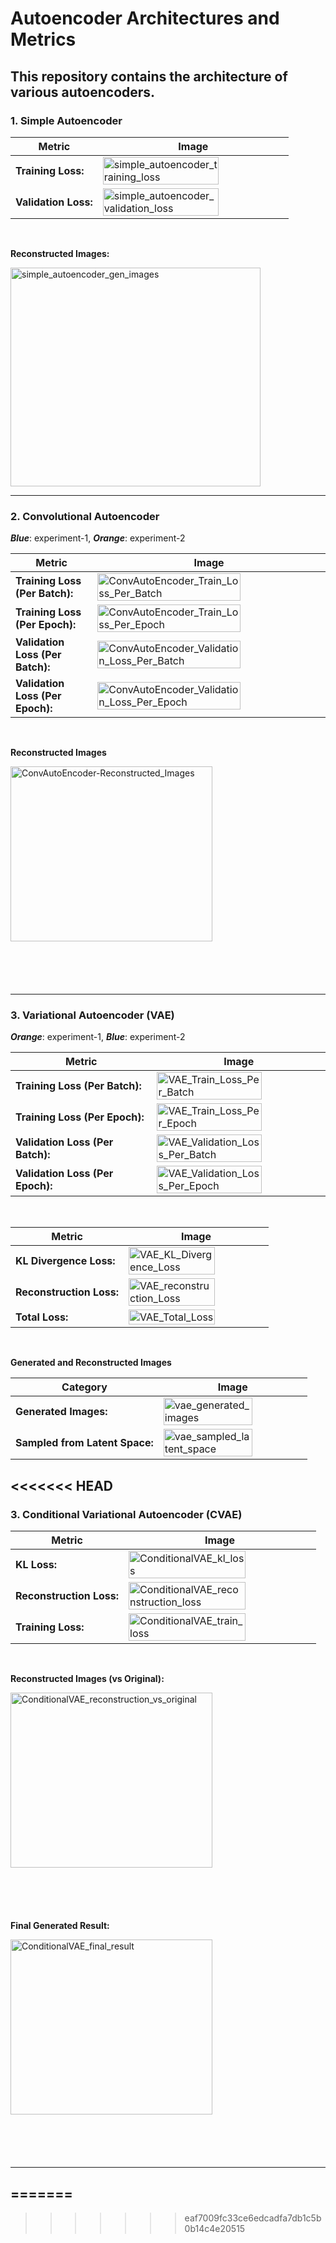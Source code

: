 # Autoencoder Architectures and Metrics

This repository contains the architecture of various autoencoders.
----
### 1. Simple Autoencoder
| **Metric**   | **Image** |
|--------------|-----------|
| **Training Loss:** | <img width="80%" style="max-height: 350px;" alt="simple_autoencoder_training_loss" src="../images/simple_autoencoder_training_loss.svg"> |
| **Validation Loss:** | <img width="80%" style="max-height: 350px;" alt="simple_autoencoder_validation_loss" src="../images/simple_autoencoder_validation_loss.svg"> |
<br>

**Reconstructed Images:**

<img  style="width:400px; height: 350px;" alt="simple_autoencoder_gen_images" src="../images/simple_autoencoder_gen_images.png"> 

----

### 2. Convolutional Autoencoder
***Blue***: experiment-1, ***Orange***: experiment-2

| **Metric**   | **Image** |
|--------------|-----------|
| **Training Loss (Per Batch):** | <img width="80%" style="max-height: 350px;" alt="ConvAutoEncoder_Train_Loss_Per_Batch" src="../images/ConvAutoEncoder_Train_Loss_Per_Batch.svg"> |
| **Training Loss (Per Epoch):** | <img width="80%" style="max-height: 350px;" alt="ConvAutoEncoder_Train_Loss_Per_Epoch" src="../images/ConvAutoEncoder_Train_Loss_Per_Epoch.svg"> |
| **Validation Loss (Per Batch):** | <img width="80%" style="max-height: 350px;" alt="ConvAutoEncoder_Validation_Loss_Per_Batch" src="../images/ConvAutoEncoder_Validation_Loss_Per_Batch.svg"> |
| **Validation Loss (Per Epoch):** | <img width="80%" style="max-height: 350px;" alt="ConvAutoEncoder_Validation_Loss_Per_Epoch" src="../images/ConvAutoEncoder_Validation_Loss_Per_Epoch.svg"> |

<br>

**Reconstructed Images**

<img width="80%" style="max-height: 350px;" alt="ConvAutoEncoder-Reconstructed_Images" src="../images/ConvAutoEncoder_Reconstructed_Images.png">

----


### 3. Variational Autoencoder (VAE)
***Orange***: experiment-1, ***Blue***: experiment-2

| **Metric**   | **Image** |
|--------------|-----------|
| **Training Loss (Per Batch):** | <img width="80%" style="max-height: 350px;" alt="VAE_Train_Loss_Per_Batch" src="../images/VAE_Train_Loss_Per_Batch.svg"> |
| **Training Loss (Per Epoch):** | <img width="80%" style="max-height: 350px;" alt="VAE_Train_Loss_Per_Epoch" src="../images/VAE_Train_Loss_Per_Epoch.svg"> |
| **Validation Loss (Per Batch):** | <img width="80%" style="max-height: 350px;" alt="VAE_Validation_Loss_Per_Batch" src="../images/VAE_Validation_Loss_Per_Batch.svg"> |
| **Validation Loss (Per Epoch):** | <img width="80%" style="max-height: 350px;" alt="VAE_Validation_Loss_Per_Epoch" src="../images/VAE_Validation_Loss_Per_Epoch.svg"> |

<br>

| **Metric**   | **Image** |
|--------------|-----------|
| **KL Divergence Loss:** | <img width="80%" style="max-height: 300px;" alt="VAE_KL_Divergence_Loss" src="../images/VAE_KL_Divergence_loss.png"> |
| **Reconstruction Loss:** | <img width="80%" style="max-height: 300px;" alt="VAE_reconstruction_Loss" src="../images/VAE_reconstruction_loss.png"> | 
| **Total Loss:** | <img width="80%" style="max-height: 300px;" alt="VAE_Total_Loss" src="../images/VAE_total_loss.png"> |

<br>

**Generated and Reconstructed Images**

| **Category** | **Image** |
|--------------|-----------|
| **Generated Images:** | <img width="80%" style="max-height: 350px;" alt="vae_generated_images" src="../images/vae_generated_images.png"> |
| **Sampled from Latent Space:** | <img width="80%" style="max-height: 350px;" alt="vae_sampled_latent_space" src="../images/sampled-from-latent-space.png"> |

<<<<<<< HEAD
---

### 3. Conditional Variational Autoencoder (CVAE)
| **Metric**   | **Image** |
|--------------|-----------|
| **KL Loss:** | <img width="80%" style="max-height: 350px;" alt="ConditionalVAE_kl_loss" src="../images/ConditionalVAE-kl-loss.png"> |
| **Reconstruction Loss:** | <img width="80%" style="max-height: 350px;" alt="ConditionalVAE_reconstruction_loss" src="../images/ConditionalVAE-reconstruction-loss.png"> |
| **Training Loss:** | <img width="80%" style="max-height: 350px;" alt="ConditionalVAE_train_loss" src="../images/ConditionalVAE-train-loss.png"> |

<br>

**Reconstructed Images (vs Original):**

<img width="80%" style="max-height: 350px;" alt="ConditionalVAE_reconstruction_vs_original" src="../images/ConditionalVAE-reconstruction-vs-original.png">

<br>

**Final Generated Result:**

<img width="80%" style="max-height: 350px;" alt="ConditionalVAE_final_result" src="../images/ConditionalVAE-final-result.png">

---
=======
----
>>>>>>> eaf7009fc33ce6edcadfa7db1c5b0b14c4e20515
